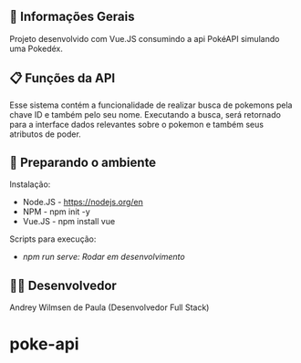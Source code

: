 ## 💬 Informações Gerais

Projeto desenvolvido com Vue.JS consumindo a api PokéAPI simulando uma Pokedéx.

## 📋 Funções da API

Esse sistema contém a funcionalidade de realizar busca de pokemons pela chave ID e também pelo seu nome.
Executando a busca, será retornado para a interface dados relevantes sobre o pokemon e também seus atributos de poder.

## 🔧 Preparando o ambiente

Instalação:
* Node.JS - https://nodejs.org/en
* NPM - npm init -y
* Vue.JS - npm install vue
  
Scripts para execução:
* *npm run serve:  Rodar em desenvolvimento*

## 🧑‍💻 Desenvolvedor

Andrey Wilmsen de Paula (Desenvolvedor Full Stack)
# poke-api
